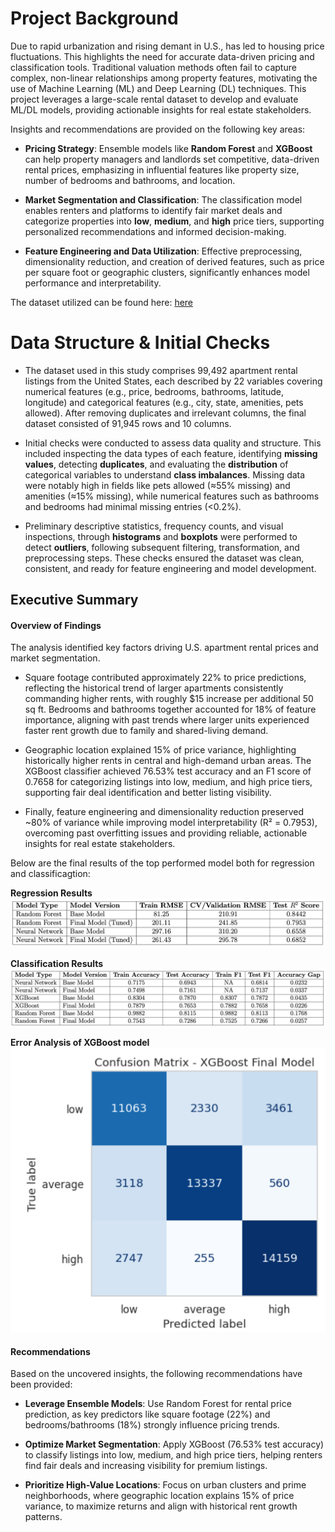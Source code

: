 # **Project Background**

Due to rapid urbanization and rising demant in U.S., has led to housing price fluctuations. This highlights the need for accurate data-driven pricing and classification tools. Traditional valuation methods often fail to capture complex, non-linear relationships among property features, motivating the use of Machine Learning (ML) and Deep Learning (DL) techniques. This project leverages a large-scale rental dataset to develop and evaluate ML/DL models, providing actionable insights for real estate stakeholders.



Insights and recommendations are provided on the following key areas:

- **Pricing Strategy**: Ensemble models like **Random Forest** and **XGBoost** can help property managers and landlords set competitive, data-driven rental prices, emphasizing in influential features like property size, number of bedrooms and bathrooms, and location.

- **Market Segmentation and Classification**: The classification model enables renters and platforms to identify fair market deals and categorize properties into **low**, **medium**, and **high** price tiers, supporting personalized recommendations and informed decision-making.

- **Feature Engineering and Data Utilization**: Effective preprocessing, dimensionality reduction, and creation of derived features, such as price per square foot or geographic clusters, significantly enhances model performance and interpretability.

The dataset utilized can be found here: <a href="https://www.kaggle.com/code/saurav9786/rent-price-recommender/input" style="text-decoration: underline;">here</a>


# **Data Structure & Initial Checks**

- The dataset used in this study comprises 99,492 apartment rental listings from the United States, each described by 22 variables covering numerical features (e.g., price, bedrooms, bathrooms, latitude, longitude) and categorical features (e.g., city, state, amenities, pets allowed). After removing duplicates and irrelevant columns, the final dataset consisted of 91,945 rows and 10 columns.

- Initial checks were conducted to assess data quality and structure. This included inspecting the data types of each feature, identifying **missing values**, detecting **duplicates**, and evaluating the **distribution** of categorical variables to understand **class imbalances**. Missing data were notably high in fields like pets allowed (≈55% missing) and amenities (≈15% missing), while numerical features such as bathrooms and bedrooms had minimal missing entries (<0.2%).

- Preliminary descriptive statistics, frequency counts, and visual inspections, through **histograms** and **boxplots** were performed to detect **outliers**, following subsequent filtering, transformation, and preprocessing steps. These checks ensured the dataset was clean, consistent, and ready for feature engineering and model development.

## **Executive Summary**
#### **Overview of Findings**

The analysis identified key factors driving U.S. apartment rental prices and market segmentation. 
- Square footage contributed approximately 22% to price predictions, reflecting the historical trend of larger apartments consistently commanding higher rents, with roughly $15 increase per additional 50 sq ft. Bedrooms and bathrooms together accounted for 18% of feature importance, aligning with past trends where larger units experienced faster rent growth due to family and shared-living demand.
  
-  Geographic location explained 15% of price variance, highlighting historically higher rents in central and high-demand urban areas. The XGBoost classifier achieved 76.53% test accuracy and an F1 score of 0.7658 for categorizing listings into low, medium, and high price tiers, supporting fair deal identification and better listing visibility.
  
-  Finally, feature engineering and dimensionality reduction preserved ~80% of variance while improving model interpretability (R² = 0.7953), overcoming past overfitting issues and providing reliable, actionable insights for real estate stakeholders.

Below are the final results of the top performed model both for regression and classificagtion:

**Regression Results**
![Regression Results](images/Reression_Results.png)

**Classification Results**
![Classification Results](images/Classification_Results.png)

**Error Analysis of XGBoost model**
![XGB Error Analysis](images/XGB_Error_analysis.png)

#### **Recommendations**

Based on the uncovered insights, the following recommendations have been provided:

- **Leverage Ensemble Models**: Use Random Forest for rental price prediction, as key predictors like square footage (22%) and bedrooms/bathrooms (18%) strongly influence pricing trends.

- **Optimize Market Segmentation**: Apply XGBoost (76.53% test accuracy) to classify listings into low, medium, and high price tiers, helping renters find fair deals and increasing visibility for premium listings.

- **Prioritize High-Value Locations**: Focus on urban clusters and prime neighborhoods, where geographic location explains 15% of price variance, to maximize returns and align with historical rent growth patterns.
